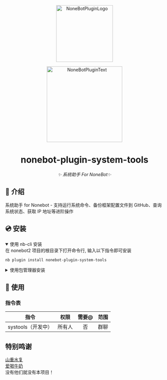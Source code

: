 <div align="center">
  <a href="https://v2.nonebot.dev/store"><img src="https://github.com/A-kirami/nonebot-plugin-template/blob/resources/nbp_logo.png" width="180" height="180" alt="NoneBotPluginLogo"></a>
  <br>
  <p><img src="https://github.com/A-kirami/nonebot-plugin-template/blob/resources/NoneBotPlugin.svg" width="240" alt="NoneBotPluginText"></p>
</div>

<div align="center">

# nonebot-plugin-system-tools

_✨ 系统助手 For NoneBot✨_

</div>

## 📖 介绍

系统助手 for Nonebot - 支持运行系统命令、备份框架配置文件到 GitHub、查询系统状态、获取 IP 地址等进阶操作

## 💿 安装

<details open>
<summary>使用 nb-cli 安装</summary>
在 nonebot2 项目的根目录下打开命令行, 输入以下指令即可安装

    nb plugin install nonebot-plugin-system-tools

</details>

<details>
<summary>使用包管理器安装</summary>
在 nonebot2 项目的插件目录下, 打开命令行, 根据你使用的包管理器, 输入相应的安装命令

<details>
<summary>pip</summary>

    pip install nonebot-plugin-system-tools
</details>

打开 nonebot2 项目根目录下的 `pyproject.toml` 文件, 在 `[tool.nonebot]` 部分追加写入

    plugins = ["nonebot-plugin-system-tools"]

</details>

## 🎉 使用
### 指令表
| 指令 | 权限 | 需要@ | 范围 |
|:-----:|:----:|:----:|:----:|
| systools（开发中） | 所有人 | 否 | 群聊 |


## 特别鸣谢
[山重水复](https://github.com/Shanshui2022)<br>
[爱喝牛奶](https://github.com/zhuhansan666)<br>
没有他们就没有本项目！

